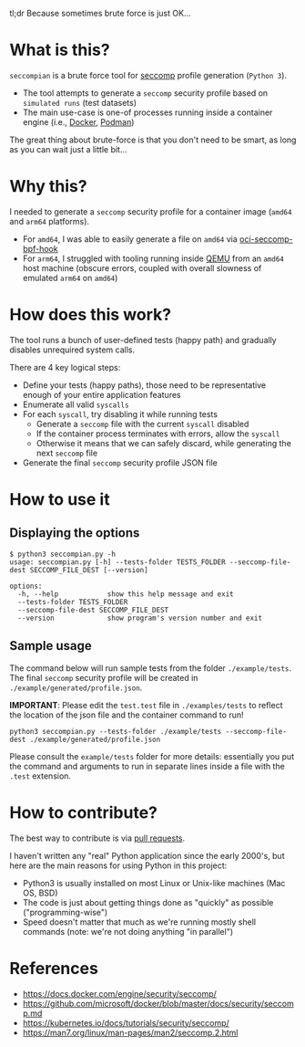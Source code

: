 tl;dr Because sometimes brute force is just OK...

# What is this?

`seccompian` is a brute force tool for [seccomp]() profile generation (`Python 3`). 

- The tool attempts to generate a `seccomp` security profile based on `simulated runs` (test datasets)
- The main use-case is one-of processes running inside a container engine (i.e., [Docker](https://www.docker.com/), [Podman](https://podman.io/))

The great thing about brute-force is that you don't need to be smart, as long as you can wait just a little bit...

# Why this?

I needed to generate a `seccomp` security profile for a container image (`amd64` and `arm64` platforms).

- For `amd64`, I was able to easily generate a file on `amd64` via [oci-seccomp-bpf-hook](https://github.com/containers/oci-seccomp-bpf-hook.git)
- For `arm64`, I struggled with tooling running inside [QEMU](https://www.qemu.org/) from an `amd64` host machine (obscure errors, coupled with overall slowness of emulated `arm64` on `amd64`)

# How does this work?

The tool runs a bunch of user-defined tests (happy path) and gradually disables unrequired system calls.

There are 4 key logical steps:

- Define your tests (happy paths), those need to be representative enough of your entire application features
- Enumerate all valid `syscalls`
- For each `syscall`, try disabling it while running tests
  - Generate a `seccomp` file with the current `syscall` disabled
  - If the container process terminates with errors, allow the `syscall`
  - Otherwise it means that we can safely discard, while generating the next `seccomp` file
- Generate the final `seccomp` security profile JSON file

# How to use it

## Displaying the options

```
$ python3 seccompian.py -h
usage: seccompian.py [-h] --tests-folder TESTS_FOLDER --seccomp-file-dest SECCOMP_FILE_DEST [--version]

options:
  -h, --help            show this help message and exit
  --tests-folder TESTS_FOLDER
  --seccomp-file-dest SECCOMP_FILE_DEST
  --version             show program's version number and exit
```

## Sample usage

The command below will run sample tests from the folder `./example/tests`. The final `seccomp` security profile will be created in `./example/generated/profile.json`.

**IMPORTANT**: Please edit the `test.test` file in `./examples/tests` to reflect the location of the json file and the container command to run!

```
python3 seccompian.py --tests-folder ./example/tests --seccomp-file-dest ./example/generated/profile.json
```

Please consult the `example/tests` folder for more details: essentially you put the command and arguments to run in separate lines inside a file with the `.test` extension.

# How to contribute?

The best way to contribute is via [pull requests](https://github.com/yveszoundi/seccompian/pulls).

I haven't written any "real" Python application since the early 2000's, but here are the main reasons for using Python in this project:

- Python3 is usually installed on most Linux or Unix-like machines (Mac OS, BSD)
- The code is just about getting things done as "quickly" as possible ("programming-wise")
- Speed doesn't matter that much as we're running mostly shell commands (note: we're not doing anything "in parallel")

# References

- https://docs.docker.com/engine/security/seccomp/
- https://github.com/microsoft/docker/blob/master/docs/security/seccomp.md
- https://kubernetes.io/docs/tutorials/security/seccomp/
- https://man7.org/linux/man-pages/man2/seccomp.2.html
